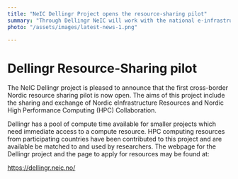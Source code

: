 ```yaml
---
title: "NeIC Dellingr Project opens the resource-sharing pilot"
summary: "Through Dellingr NeIC will work with the national e-infrastructure providers to define a functional framework for resource sharing that will recognize and build upon the unique strengths of each provider to advance research in each of the respective countries and within the Nordic region overall."
photo: "/assets/images/latest-news-1.png"

---
```

# Dellingr Resource-Sharing pilot

The NeIC Dellingr project is pleased to announce that the first cross-border Nordic resource sharing pilot is now open.
The aims of this project include the sharing and exchange of Nordic eInfrastructure Resources and Nordic High Performance
Computing (HPC) Collaboration.

Dellingr has a pool of compute time available for smaller projects which need immediate access to a compute resource. HPC
computing resources from participating countries have been contributed to this project and are available be matched to and
used by researchers. The webpage for the Dellingr project and the page to apply for resources may be found at:

<a href="https://dellingr.neic.no/">https://dellingr.neic.no/</a>



